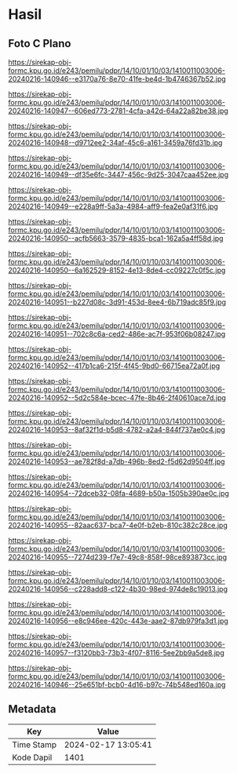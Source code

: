 # Hasil

## Foto C Plano

https://sirekap-obj-formc.kpu.go.id/e243/pemilu/pdpr/14/10/01/10/03/1410011003006-20240216-140946--e3170a76-8e70-41fe-be4d-1b4746367b52.jpg

https://sirekap-obj-formc.kpu.go.id/e243/pemilu/pdpr/14/10/01/10/03/1410011003006-20240216-140947--606ed773-2781-4cfa-a42d-64a22a82be38.jpg

https://sirekap-obj-formc.kpu.go.id/e243/pemilu/pdpr/14/10/01/10/03/1410011003006-20240216-140948--d9712ee2-34af-45c6-a161-3459a76fd31b.jpg

https://sirekap-obj-formc.kpu.go.id/e243/pemilu/pdpr/14/10/01/10/03/1410011003006-20240216-140949--df35e6fc-3447-456c-9d25-3047caa452ee.jpg

https://sirekap-obj-formc.kpu.go.id/e243/pemilu/pdpr/14/10/01/10/03/1410011003006-20240216-140949--e228a9ff-5a3a-4984-aff9-fea2e0af31f6.jpg

https://sirekap-obj-formc.kpu.go.id/e243/pemilu/pdpr/14/10/01/10/03/1410011003006-20240216-140950--acfb5663-3579-4835-bca1-162a5a4ff58d.jpg

https://sirekap-obj-formc.kpu.go.id/e243/pemilu/pdpr/14/10/01/10/03/1410011003006-20240216-140950--6a162529-8152-4e13-8de4-cc09227c0f5c.jpg

https://sirekap-obj-formc.kpu.go.id/e243/pemilu/pdpr/14/10/01/10/03/1410011003006-20240216-140951--b227d08c-3d91-453d-8ee4-6b719adc85f9.jpg

https://sirekap-obj-formc.kpu.go.id/e243/pemilu/pdpr/14/10/01/10/03/1410011003006-20240216-140951--702c8c6a-ced2-486e-ac7f-953f06b08247.jpg

https://sirekap-obj-formc.kpu.go.id/e243/pemilu/pdpr/14/10/01/10/03/1410011003006-20240216-140952--417b1ca6-215f-4f45-9bd0-66715ea72a0f.jpg

https://sirekap-obj-formc.kpu.go.id/e243/pemilu/pdpr/14/10/01/10/03/1410011003006-20240216-140952--5d2c584e-bcec-47fe-8b46-2f40610ace7d.jpg

https://sirekap-obj-formc.kpu.go.id/e243/pemilu/pdpr/14/10/01/10/03/1410011003006-20240216-140953--8af32f1d-b5d8-4782-a2a4-844f737ae0c4.jpg

https://sirekap-obj-formc.kpu.go.id/e243/pemilu/pdpr/14/10/01/10/03/1410011003006-20240216-140953--ae782f8d-a7db-496b-8ed2-f5d62d9504ff.jpg

https://sirekap-obj-formc.kpu.go.id/e243/pemilu/pdpr/14/10/01/10/03/1410011003006-20240216-140954--72dceb32-08fa-4689-b50a-1505b390ae0c.jpg

https://sirekap-obj-formc.kpu.go.id/e243/pemilu/pdpr/14/10/01/10/03/1410011003006-20240216-140955--82aac637-bca7-4e0f-b2eb-810c382c28ce.jpg

https://sirekap-obj-formc.kpu.go.id/e243/pemilu/pdpr/14/10/01/10/03/1410011003006-20240216-140955--7274d239-f7e7-49c8-858f-98ce893873cc.jpg

https://sirekap-obj-formc.kpu.go.id/e243/pemilu/pdpr/14/10/01/10/03/1410011003006-20240216-140956--c228add8-c122-4b30-98ed-974de8c19013.jpg

https://sirekap-obj-formc.kpu.go.id/e243/pemilu/pdpr/14/10/01/10/03/1410011003006-20240216-140956--e8c946ee-420c-443e-aae2-87db979fa3d1.jpg

https://sirekap-obj-formc.kpu.go.id/e243/pemilu/pdpr/14/10/01/10/03/1410011003006-20240216-140957--f3120bb3-73b3-4f07-8116-5ee2bb9a5de8.jpg

https://sirekap-obj-formc.kpu.go.id/e243/pemilu/pdpr/14/10/01/10/03/1410011003006-20240216-140946--25e651bf-bcb0-4d16-b97c-74b548ed160a.jpg


## Metadata

| Key        | Value               |
| ---------- | ------------------- |
| Time Stamp | 2024-02-17 13:05:41 |
| Kode Dapil | 1401                |



